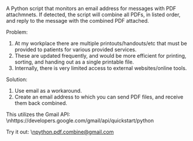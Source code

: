 A Python script that monitors an email address for messages with PDF attachmnets. If detected, the script will combine all
PDFs, in listed order, and reply to the message with the combined PDF attached. 


Problem:
1. At my workplace there are multiple printouts/handouts/etc that must be provided to patients for various provided services.
2. These are updated frequently, and would be more efficient for printing, sorting, and handing out as a single printable file. 
3. Internally, there is very limited access to external websites/online tools.

Solution:
1. Use email as a workaround.
2. Create an email address to which you can send PDF files, and receive them back combined.


This utilizes the Gmail API:
\nhttps://developers.google.com/gmail/api/quickstart/python


Try it out:
\npython.pdf.combine@gmail.com